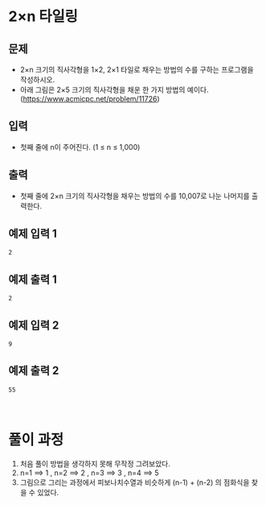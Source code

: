 # 2×n 타일링

## 문제
 - 2×n 크기의 직사각형을 1×2, 2×1 타일로 채우는 방법의 수를 구하는 프로그램을 작성하시오.
 - 아래 그림은 2×5 크기의 직사각형을 채운 한 가지 방법의 예이다.
   (https://www.acmicpc.net/problem/11726)

## 입력
- 첫째 줄에 n이 주어진다. (1 ≤ n ≤ 1,000)

## 출력
- 첫째 줄에 2×n 크기의 직사각형을 채우는 방법의 수를 10,007로 나눈 나머지를 출력한다.

## 예제 입력 1
```
2
```
## 예제 출력 1
```
2
```

## 예제 입력 2
```
9
```
## 예제 출력 2
```
55
```

<br>

# 풀이 과정
1. 처음 풀이 방법을 생각하지 못해 무작정 그려보았다.
2. n=1 ==> 1 , n=2 ==> 2 , n=3 ==> 3 , n=4 ==> 5
3. 그림으로 그리는 과정에서 피보나치수열과 비슷하게 (n-1) + (n-2) 의 점화식을 찾을 수 있었다.

